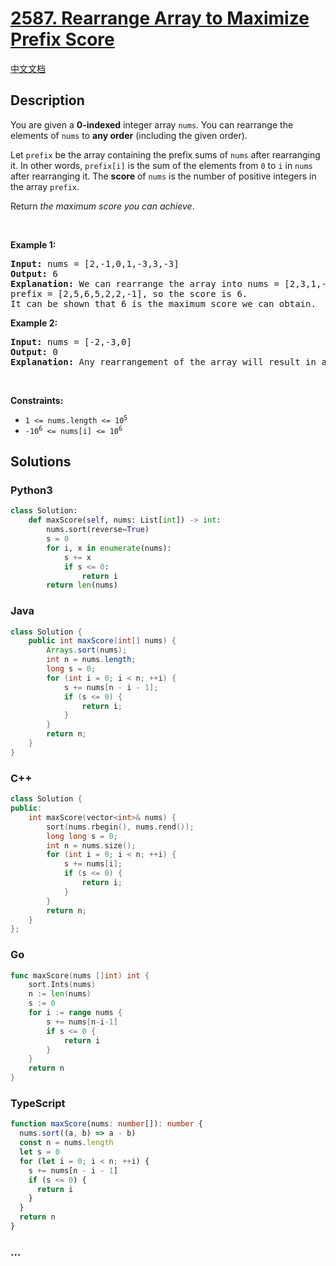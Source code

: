 # [2587. Rearrange Array to Maximize Prefix Score](https://leetcode.com/problems/rearrange-array-to-maximize-prefix-score)

[中文文档](/solution/2500-2599/2587.Rearrange%20Array%20to%20Maximize%20Prefix%20Score/README.md)

## Description

<p>You are given a <strong>0-indexed</strong> integer array <code>nums</code>. You can rearrange the elements of <code>nums</code> to <strong>any order</strong> (including the given order).</p>

<p>Let <code>prefix</code> be the array containing the prefix sums of <code>nums</code> after rearranging it. In other words, <code>prefix[i]</code> is the sum of the elements from <code>0</code> to <code>i</code> in <code>nums</code> after rearranging it. The <strong>score</strong> of <code>nums</code> is the number of positive integers in the array <code>prefix</code>.</p>

<p>Return <em>the maximum score you can achieve</em>.</p>

<p>&nbsp;</p>
<p><strong class="example">Example 1:</strong></p>

<pre>
<strong>Input:</strong> nums = [2,-1,0,1,-3,3,-3]
<strong>Output:</strong> 6
<strong>Explanation:</strong> We can rearrange the array into nums = [2,3,1,-1,-3,0,-3].
prefix = [2,5,6,5,2,2,-1], so the score is 6.
It can be shown that 6 is the maximum score we can obtain.
</pre>

<p><strong class="example">Example 2:</strong></p>

<pre>
<strong>Input:</strong> nums = [-2,-3,0]
<strong>Output:</strong> 0
<strong>Explanation:</strong> Any rearrangement of the array will result in a score of 0.
</pre>

<p>&nbsp;</p>
<p><strong>Constraints:</strong></p>

<ul>
	<li><code>1 &lt;= nums.length &lt;= 10<sup>5</sup></code></li>
	<li><code>-10<sup>6</sup> &lt;= nums[i] &lt;= 10<sup>6</sup></code></li>
</ul>

## Solutions

<!-- tabs:start -->

### **Python3**

```python
class Solution:
    def maxScore(self, nums: List[int]) -> int:
        nums.sort(reverse=True)
        s = 0
        for i, x in enumerate(nums):
            s += x
            if s <= 0:
                return i
        return len(nums)
```

### **Java**

```java
class Solution {
    public int maxScore(int[] nums) {
        Arrays.sort(nums);
        int n = nums.length;
        long s = 0;
        for (int i = 0; i < n; ++i) {
            s += nums[n - i - 1];
            if (s <= 0) {
                return i;
            }
        }
        return n;
    }
}
```

### **C++**

```cpp
class Solution {
public:
    int maxScore(vector<int>& nums) {
        sort(nums.rbegin(), nums.rend());
        long long s = 0;
        int n = nums.size();
        for (int i = 0; i < n; ++i) {
            s += nums[i];
            if (s <= 0) {
                return i;
            }
        }
        return n;
    }
};
```

### **Go**

```go
func maxScore(nums []int) int {
	sort.Ints(nums)
	n := len(nums)
	s := 0
	for i := range nums {
		s += nums[n-i-1]
		if s <= 0 {
			return i
		}
	}
	return n
}
```

### **TypeScript**

```ts
function maxScore(nums: number[]): number {
  nums.sort((a, b) => a - b)
  const n = nums.length
  let s = 0
  for (let i = 0; i < n; ++i) {
    s += nums[n - i - 1]
    if (s <= 0) {
      return i
    }
  }
  return n
}
```

### **...**

```

```

<!-- tabs:end -->
